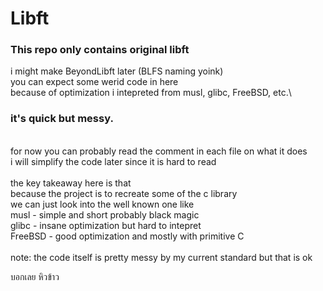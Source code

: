 # Libft
### This repo only contains original libft
i might make BeyondLibft later (BLFS naming yoink)\
you can expect some werid code in here\
because of optimization i intepreted from musl, glibc, FreeBSD, etc.\

### it's quick but messy.
\
for now you can probably read the comment in each file on what it does\
i will simplify the code later since it is hard to read\
\
the key takeaway here is that\
because the project is to recreate some of the c library\
we can just look into the well known one like\
musl - simple and short probably black magic\
glibc - insane optimization but hard to intepret\
FreeBSD - good optimization and mostly with primitive C\
\
note: the code itself is pretty messy by my current standard but that is ok

บอกเลย หิวข้าว
